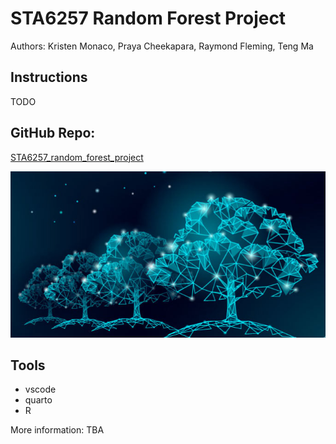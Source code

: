 # STA6257 Random Forest Project
Authors: Kristen Monaco, Praya Cheekapara, Raymond Fleming, Teng Ma

## Instructions
TODO

## GitHub Repo:
[STA6257_random_forest_project](https://github.com/uwfgit/STA6257_random_forest_project)

![](rf.png)

## Tools
- vscode
- quarto
- R

More information:
TBA